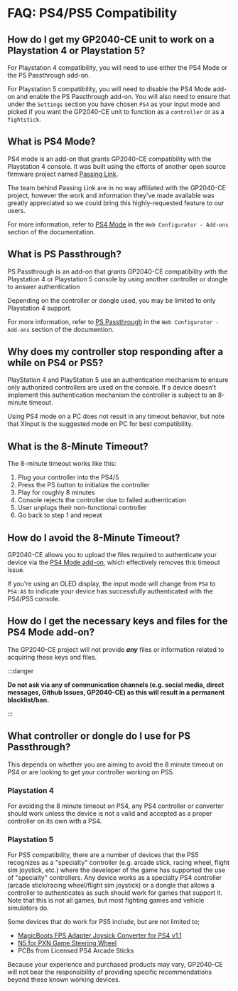 # FAQ: PS4/PS5 Compatibility

## How do I get my GP2040-CE unit to work on a Playstation 4 or Playstation 5?

For Playstation 4 compatibility, you will need to use either the PS4 Mode or the PS Passthrough add-on.

For Playstation 5 compatibility, you will need to disable the PS4 Mode add-on and enable the PS Passthrough add-on. You will also need to ensure that under the `Settings` section you have chosen `PS4` as your input mode and picked if you want the GP2040-CE unit to function as a `controller` or as a `fightstick`. 

## What is PS4 Mode?

PS4 mode is an add-on that grants GP2040-CE compatibility with the Playstation 4 console. It was built using the efforts of another open source firmware project named [Passing Link](https://github.com/passinglink/passinglink). 

The team behind Passing Link are in no way affiliated with the GP2040-CE project, however the work and information they've made available was greatly appreciated so we could bring this highly-requested feature to our users.

For more information, refer to [PS4 Mode](add-ons/ps4-mode) in the `Web Configurator - Add-ons` section of the documentation.

## What is PS Passthrough?

PS Passthrough is an add-on that grants GP2040-CE compatibility with the Playstation 4 or Playstation 5 console by using another controller or dongle to answer authentication

Depending on the controller or dongle used, you may be limited to only Playstation 4 support. 

For more information, refer to [PS Passthrough](add-ons/ps-passthrough) in the `Web Configurator - Add-ons` section of the documention.

## Why does my controller stop responding after a while on PS4 or PS5?

PlayStation 4 and PlayStation 5 use an authentication mechanism to ensure only authorized controllers are used on the console. If a device doesn't implement this authentication mechanism the controller is subject to an 8-minute timeout.

Using PS4 mode on a PC does not result in any timeout behavior, but note that XInput is the suggested mode on PC for best compatibility.

## What is the 8-Minute Timeout?

The 8-minute timeout works like this:

1. Plug your controller into the PS4/5
2. Press the PS button to initialize the controller
3. Play for roughly 8 minutes
4. Console rejects the controller due to failed authentication
5. User unplugs their non-functional controller
6. Go back to step 1 and repeat

## How do I avoid the 8-Minute Timeout?

GP2040-CE allows you to upload the files required to authenticate your device via the [PS4 Mode add-on](add-ons/ps4-mode), which effectively removes this timeout issue. 

If you're using an OLED display, the input mode will change from `PS4` to `PS4:AS` to indicate your device has successfully authenticated with the PS4/PS5 console.

## How do I get the necessary keys and files for the PS4 Mode add-on?

The GP2040-CE project will not provide ***any*** files or information related to acquiring these keys and files.

:::danger

**Do not ask via any of communication channels (e.g. social media, direct messages, Github Issues, GP2040-CE) as this will result in a permanent blacklist/ban.**

:::

## What controller or dongle do I use for PS Passthrough?

This depends on whether you are aiming to avoid the 8 minute timeout on PS4 or are looking to get your controller working on PS5.

### Playstation 4

For avoiding the 8 minute timeout on PS4, any PS4 controller or converter should work unless the device is not a valid and accepted as a proper controller on its own with a PS4.

### Playstation 5

For PS5 compatibility, there are a number of devices that the PS5 recognizes as a "specialty" controller (e.g. arcade stick, racing wheel, flight sim joystick, etc.) where the developer of the game has supported the use of "specialty" controllers. Any device works as a specialty PS4 controller (arcade stick/racing wheel/flight sim joystick) or a dongle that allows a controller to authenticates as such should work for games that support it. Note that this is not all games, but most fighting games and vehicle simulators do.

Some devices that do work for PS5 include, but are not limited to;

- [MagicBoots FPS Adapter Joysick Converter for PS4 v1.1](https://www.mayflash.com/product/MAGPS4.html)
- [N5 for PXN Game Steering Wheel](https://pxn-game.com/products/n5-for-pxn-game-steering-wheel)
- PCBs from Licensed PS4 Arcade Sticks

Because your experience and purchased products may vary, GP2040-CE will not bear the responsibility of providing specific recommendations beyond these known working devices.
